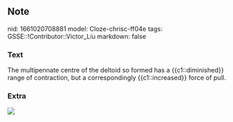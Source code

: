 ## Note
nid: 1661020708881
model: Cloze-chrisc-ff04e
tags: GSSE::!Contributor::Victor_Liu
markdown: false

### Text
The multipennate centre of the deltoid so formed has a {{c1::diminished}} range of contraction, but a correspondingly {{c1::increased}} force of pull.

### Extra
<img src= 
"1575875936-anterior-posterior-deltoid-muscle-origin-insertion-diagram.webp">

